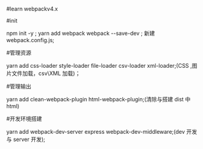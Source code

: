 #learn webpackv4.x

#init

npm init -y ;
yarn add webpack webpack --save-dev ;
新建 webpack.config.js;

#管理资源

yarn add css-loader style-loader file-loader csv-loader xml-loader;(CSS ,图片文件加载，csv\XML 加载)；

#管理输出

yarn add clean-webpack-plugin html-webpack-plugin;(清除与搭建 dist 中 html)

#开发环境搭建

yarn add webpack-dev-server express webpack-dev-middleware;(dev 开发与 server 开发);
